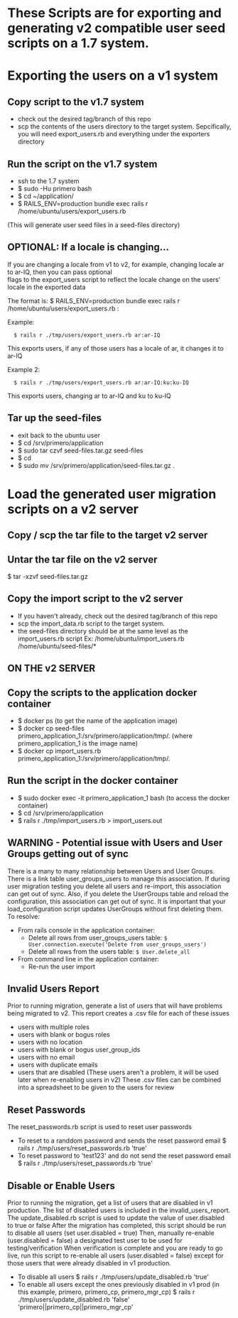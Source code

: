These Scripts are for exporting and generating v2 compatible user seed scripts on a 1.7 system.
==================================================================================================

Exporting the users on a v1 system
==================================

Copy script to the v1.7 system
------------------------------
- check out the desired tag/branch of this repo
- scp the contents of the users directory to the target system.
  Sepcifically, you will need export_users.rb and everything under the exporters directory


Run the script on the v1.7 system
---------------------------------
- ssh to the 1.7 system
- $ sudo -Hu primero bash
- $ cd ~/application/
- $ RAILS_ENV=production bundle exec rails r /home/ubuntu/users/export_users.rb

(This will generate user seed files in a seed-files directory)

OPTIONAL: If a locale is changing...
------------------------------------
If you are changing a locale from v1 to v2, for example, changing locale ar to ar-IQ, then you can pass optional  
flags to the export_users script to reflect the locale change on the users' locale in the exported data

The format is:  $ RAILS_ENV=production bundle exec rails r /home/ubuntu/users/export_users.rb <old locale>:<new locale>

Example:
```
  $ rails r ./tmp/users/export_users.rb ar:ar-IQ
```

  This exports users, if any of those users has a locale of ar, it changes it to ar-IQ

Example 2:
```
  $ rails r ./tmp/users/export_users.rb ar:ar-IQ:ku:ku-IQ
```

  This exports users, changing ar to ar-IQ and ku to ku-IQ

Tar up the seed-files
---------------------
- exit back to the ubuntu user
- $ cd /srv/primero/application
- $ sudo tar czvf seed-files.tar.gz seed-files
- $ cd
- $ sudo mv /srv/primero/application/seed-files.tar.gz .



Load the generated user migration scripts on a v2 server
========================================================

Copy / scp the tar file to the target v2 server
-------------------------------------------------

Untar the tar file on the v2 server
----------------------------------------
$ tar -xzvf seed-files.tar.gz


Copy the import script to the v2 server
-----------------------------------------
- If you haven't already, check out the desired tag/branch of this repo
- scp the import_data.rb script to the target system.
- the seed-files directory should be at the same level as the import_users.rb script
  Ex:   /home/ubuntu/import_users.rb
        /home/ubuntu/seed-files/*


ON THE v2 SERVER
----------------------

Copy the scripts to the application docker container
------------------------------------------------------
- $ docker ps   (to get the name of the application image)
- $ docker cp seed-files primero_application_1:/srv/primero/application/tmp/.  (where primero_application_1 is the image name)
- $ docker cp import_users.rb primero_application_1:/srv/primero/application/tmp/.


Run the script in the docker container
---------------------------------------
- $ sudo docker exec -it primero_application_1 bash  (to access the docker container)
- $ cd /srv/primero/application
- $ rails r ./tmp/import_users.rb > import_users.out


WARNING - Potential issue with Users and User Groups getting out of sync
------------------------------------------------------------------------
There is a many to many relationship between Users and User Groups.
There is a link table user_groups_users to manage this association.
If during user migration testing you delete all users and re-import, this association can get out of sync.
Also, if you delete the UserGroups table and reload the configuration, this association can get out of sync.
It is important that your load_configuration script updates UserGroups without first deleting them.
To resolve:
- From rails console in the application container:
  - Delete all rows from user_groups_users table:  `$ User.connection.execute('Delete from user_groups_users')`
  - Delete all rows from the users table: `$ User.delete_all`
- From command line in the application container:
  - Re-run the user import


Invalid Users Report
--------------------
Prior to running migration, generate a list of users that will have problems being migrated to v2.
This report creates a .csv file for each of these issues
-  users with multiple roles
-  users with blank or bogus roles
-  users with no location
-  users with blank or bogus user_group_ids
-  users with no email
-  users with duplicate emails
-  users that are disabled  (These users aren't a problem, it will be used later when re-enabling users in v2)
These .csv files can be combined into a spreadsheet to be given to the users for review


Reset Passwords
---------------
The reset_passwords.rb script is used to reset user passwords
- To reset to a randdom password and sends the reset password email
  $ rails r ./tmp/users/reset_passwords.rb 'true'
- To reset password to 'test123' and do not send the reset password email
  $ rails r ./tmp/users/reset_passwords.rb 'true'


Disable or Enable Users
-----------------------
Prior to running the migration, get a list of users that are disabled in v1 production.  The list of disabled users is
included in the invalid_users_report.
The update_disabled.rb script is used to update the value of user.disabled to true or false
After the migration has completed, this script should be run to disable all users (set user.disabled = true)
Then, manually re-enable (user.disabled = false) a designated test user to be used for testing/verification
When verification is complete and you are ready to go live, run this script to re-enable all users (user.disabled = false)
except for those users that were already disabled in v1 production.
- To disable all users
  $ rails r ./tmp/users/update_disabled.rb 'true'
- To enable all users except the ones previously disabled in v1 prod
  (in this example, primero, primero_cp, primero_mgr_cp)
  $ rails r ./tmp/users/update_disabled.rb 'false' 'primero||primero_cp||primero_mgr_cp'